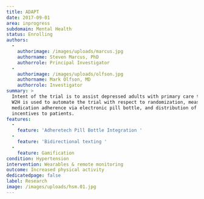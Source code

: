 ```yaml
---
title: ADAPT
date: 2017-09-01
area: inprogress
subdomain: Mental Health
status: Enrolling
authors:
  - 
    authorimage: /images/uploads/marcus.jpg
    authorname: Steven Marcus, PhD
    authorrole: Principal Investigator
  - 
    authorimage: /images/uploads/olfson.jpg
    authorname: Mark Olfson, MD
    authorrole: Investigator
summary: >
  Intent of the trial is to assist depressed adults with primary care treatment.
  W2H is used to automate the trial with respect to randomization, measurement of
  medication adherence via electronic pill bottle, and distribution of financial
  incentives to patients.
features:
  - 
    feature: 'Adheretech Pill Bottle Integration '
  - 
    feature: 'Bidirectional texting '
  - 
    feature: Gamification
condition: Hypertension
intervention: Wearables & remote monitoring
outcome: Increased physical activity
dedicatedpage: false
label: Research
image: /images/uploads/hsm.01.jpg
---
```

